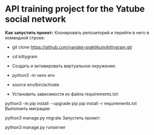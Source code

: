 # API training project for the Yatube social network
**Как запустить проект:**
Клонировать репозиторий и перейти в него в командной строке:

+ git clone https://github.com/yandex-praktikum/kittygram.git
+ cd kittygram
+ Cоздать и активировать виртуальное окружение:

+ python3 -m venv env
+ source env/bin/activate
+ Установить зависимости из файла requirements.txt:

python3 -m pip install --upgrade pip
pip install -r requirements.txt
Выполнить миграции:

python3 manage.py migrate
Запустить проект:

python3 manage.py runserver
